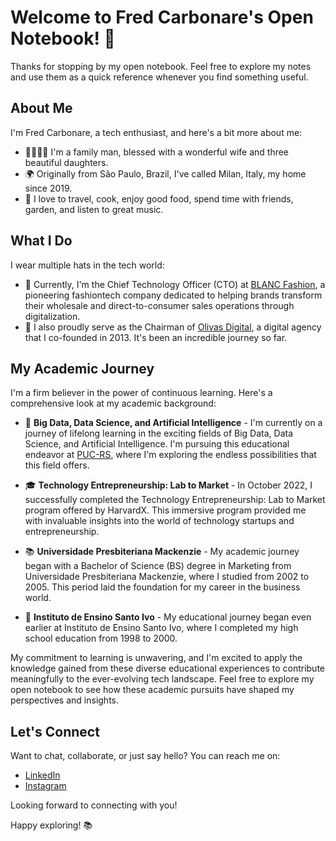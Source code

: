 # Welcome to Fred Carbonare's Open Notebook! 👋

Thanks for stopping by my open notebook. Feel free to explore my notes and use them as a quick reference whenever you find something useful.

## About Me

I'm Fred Carbonare, a tech enthusiast, and here's a bit more about me:

- 👨‍👩‍👧‍👧 I'm a family man, blessed with a wonderful wife and three beautiful daughters.
- 🌍 Originally from São Paulo, Brazil, I've called Milan, Italy, my home since 2019.
- 💙 I love to travel, cook, enjoy good food, spend time with friends, garden, and listen to great music.

## What I Do

I wear multiple hats in the tech world:

- 💼 Currently, I'm the Chief Technology Officer (CTO) at [BLANC Fashion](https://www.blancfashion.com), a pioneering fashiontech company dedicated to helping brands transform their wholesale and direct-to-consumer sales operations through digitalization.
- 🚀 I also proudly serve as the Chairman of [Olivas Digital](https://www.olivas.digital), a digital agency that I co-founded in 2013. It's been an incredible journey so far.

## My Academic Journey

I'm a firm believer in the power of continuous learning. Here's a comprehensive look at my academic background:

- 🧠 **Big Data, Data Science, and Artificial Intelligence** - I'm currently on a journey of lifelong learning in the exciting fields of Big Data, Data Science, and Artificial Intelligence. I'm pursuing this educational endeavor at [PUC-RS](https://online.pucrs.br/mba/mba-tecnologia-para-negocios-inteligencia-artificial-data-science-big-data), where I'm exploring the endless possibilities that this field offers.

- 🎓 **Technology Entrepreneurship: Lab to Market** - In October 2022, I successfully completed the Technology Entrepreneurship: Lab to Market program offered by HarvardX. This immersive program provided me with invaluable insights into the world of technology startups and entrepreneurship.

- 📚 **Universidade Presbiteriana Mackenzie** - My academic journey began with a Bachelor of Science (BS) degree in Marketing from Universidade Presbiteriana Mackenzie, where I studied from 2002 to 2005. This period laid the foundation for my career in the business world.

- 🏫 **Instituto de Ensino Santo Ivo** - My educational journey began even earlier at Instituto de Ensino Santo Ivo, where I completed my high school education from 1998 to 2000.

My commitment to learning is unwavering, and I'm excited to apply the knowledge gained from these diverse educational experiences to contribute meaningfully to the ever-evolving tech landscape. Feel free to explore my open notebook to see how these academic pursuits have shaped my perspectives and insights.

## Let's Connect

Want to chat, collaborate, or just say hello? You can reach me on:

- [LinkedIn](https://www.linkedin.com/in/fcarbonare/)
- [Instagram](https://instagram.com/fredcarbonare)

Looking forward to connecting with you!

Happy exploring! 📚
